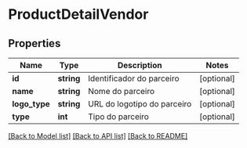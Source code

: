 # ProductDetailVendor

## Properties
Name | Type | Description | Notes
------------ | ------------- | ------------- | -------------
**id** | **string** | Identificador do parceiro | [optional] 
**name** | **string** | Nome do parceiro | [optional] 
**logo_type** | **string** | URL do logotipo do parceiro | [optional] 
**type** | **int** | Tipo do parceiro | [optional] 

[[Back to Model list]](../README.md#documentation-for-models) [[Back to API list]](../README.md#documentation-for-api-endpoints) [[Back to README]](../README.md)


